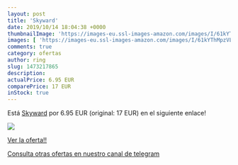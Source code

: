 ```yaml
---
layout: post
title: 'Skyward'
date: 2019/10/14 18:04:38 +0000
thumbnailImage: 'https://images-eu.ssl-images-amazon.com/images/I/61kYThMpzVL._SL200_.jpg'
images: [ 'https://images-eu.ssl-images-amazon.com/images/I/61kYThMpzVL._SL200_.jpg' ]
comments: true
category: ofertas
author: ring
slug: 1473217865
description:
actualPrice: 6.95 EUR
comparePrice: 17 EUR
inStock: true
---
```


Está [Skyward](https://www.amazon.com/dp/1473217865/?tag=redken08-20) por 6.95 EUR (original: 17 EUR) en el siguiente enlace!

[![](https://images-eu.ssl-images-amazon.com/images/I/61kYThMpzVL._SL200_.jpg)](https://www.amazon.com/dp/1473217865/?tag=redken08-20)

[Ver la oferta!!](https://www.amazon.com/dp/1473217865/?tag=redken08-20)

[Consulta otras ofertas en nuestro canal de telegram](https://t.me/s/ofertas25)
